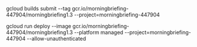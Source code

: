 gcloud builds submit --tag gcr.io/morningbriefing-447904/morningbriefing1.3  --project=morningbriefing-447904

gcloud run deploy --image gcr.io/morningbriefing-447904/morningbriefing1.3 --platform managed  --project=morningbriefing-447904 --allow-unauthenticated
